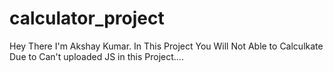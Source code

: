 # calculator_project
Hey There I'm Akshay Kumar. In This Project You Will Not Able to Calculkate Due to Can't uploaded JS in this Project....
